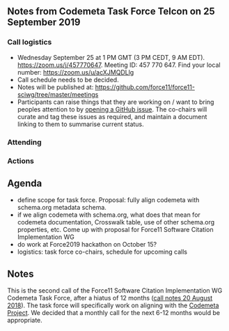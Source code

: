 ## Notes from Codemeta Task Force Telcon on 25 September 2019

### Call logistics

 - Wednesday September 25 at 1 PM GMT (3 PM CEDT, 9 AM EDT). https://zoom.us/j/457770647. Meeting ID: 457 770 647. Find your local number: https://zoom.us/u/acXJMQDLlg
 - Call schedule needs to be decided.
 - Notes will be published at: https://github.com/force11/force11-sciwg/tree/master/meetings
 - Participants can raise things that they are working on / want to bring peoples attention to by [opening a GitHub issue](https://github.com/force11/force11-sciwg/issues). The co-chairs will curate and tag these issues as required, and maintain a document linking to them to summarise current status.

### Attending

### Actions

## Agenda

* define scope for task force. Proposal: fully align codemeta with schema.org metadata schema.
* if we align codemeta with schema.org, what does that mean for codemeta documentation, Crosswalk table, use of other schema.org properties, etc. Come up with proposal for Force11 Software Citation Implementation WG
* do work at Force2019 hackathon on October 15?
* logistics: task force co-chairs, schedule for upcoming calls

## Notes

This is the second call of the Force11 Software Citation Implementation WG Codemeta Task Force, after a hiatus of 12 months ([call notes 20 August 2018](https://github.com/force11/force11-sciwg/blob/master/meetings/2018-08-20-codemeta.md)). The task force will specifically work on aligning with the [Codemeta Project](https://codemeta.github.io/). We decided that a monthly call for the next 6-12 months would be appropriate.
